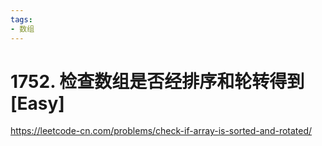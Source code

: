 ```yaml
---
tags:
- 数组
---
```


# 1752. 检查数组是否经排序和轮转得到 [Easy]

<https://leetcode-cn.com/problems/check-if-array-is-sorted-and-rotated/>
